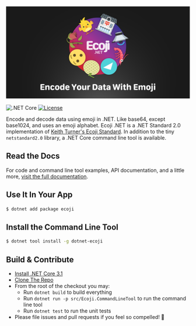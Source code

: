 [![Encode Your Data With Emoji](docfx/images/banner@2x.png)][docsite]

![.NET Core](https://github.com/abock/dotnet-ecoji/workflows/.NET%20Core/badge.svg)
[![License](https://img.shields.io/badge/license-MIT%20License-blue.svg)](LICENSE)

Encode and decode data using emoji in .NET. Like base64, except base1024, and uses an emoji alphabet. Ecoji .NET is a .NET Standard 2.0 implementation of [Keith Turner's Ecoji Standard](https://github.com/keith-turner/ecoji). In addition to the tiny `netstandard2.0` library, a .NET Core command line tool is available.

## Read the Docs

For code and command line tool examples, API documentation, and a little more,
[visit the full documentation][docsite].

## Use It In Your App

```bash
$ dotnet add package ecoji
```

## Install the Command Line Tool

```bash
$ dotnet tool install -g dotnet-ecoji
```

## Build & Contribute

* [Install .NET Core 3.1](https://dotnet.microsoft.com/download)
* [Clone The Repo](https://github.com/abock/dotnet-ecoji)
* From the root of the checkout you may:
  * Run `dotnet build` to build everything
  * Run `dotnet run -p src/Ecoji.CommandLineTool` to run the command line tool
  * Run `dotnet test` to run the unit tests
* Please file issues and pull requests if you feel so compelled! 🍿


[docsite]: https://ecoji.dev